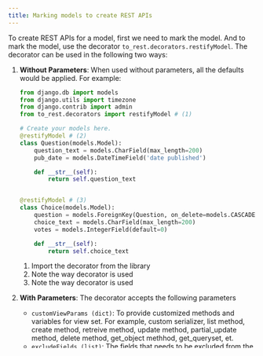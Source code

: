 ```yaml
---
title: Marking models to create REST APIs
---
```


To create REST APIs for a model, first we need to mark the model. And to mark the model, use the decorator `to_rest.decorators.restifyModel`. The decorator can be used in the following two ways:

1. **Without Parameters**: When used without parameters, all the defaults would be applied.
For example:

    ```py title="/.../quickstart/mysite/polls/models.py" linenums="1"
    from django.db import models
    from django.utils import timezone
    from django.contrib import admin
    from to_rest.decorators import restifyModel # (1)

    # Create your models here.
    @restifyModel # (2)
    class Question(models.Model):
        question_text = models.CharField(max_length=200)
        pub_date = models.DateTimeField('date published')

        def __str__(self):
            return self.question_text


    @restifyModel # (3)
    class Choice(models.Model):
        question = models.ForeignKey(Question, on_delete=models.CASCADE,related_name='choices')
        choice_text = models.CharField(max_length=200)
        votes = models.IntegerField(default=0)

        def __str__(self):
            return self.choice_text
    ```

    1. Import the decorator from the library
    2. Note the way decorator is used
    3. Note the way decorator is used

2. **With Parameters**: The decorator accepts the following parameters
    * `customViewParams (dict)`: To provide customized methods and variables for view set. For example, custom serializer, list method, create method, retreive method, update method, partial_update method, delete method, get_object methhod, get_queryset, et.
    * `excludeFields (list)`: The fields that needs to be excluded from the JSON object. Provided fields will not be included in the serializer. If customSerializer is provided then this parameter will be ignored.
    * `methodFields (list)`: The list of methods as read only fields. This can be used to include the model's methods output as field. This include only those field that don't take any parameter.
    * `requiredReverseRelFields (list)`: Whenever a one to one relation is created, a reverse field is also included in the serializer for the model in the other side of relationship To make those a required field in post and put. Provide the list of fields.

For example:

=== "serializers.py"

    ``` py linenums="1"
    from rest_framework import serializers


    class StudentWithCustomSerializerSerializer(serializers.Serializer):

        id = serializers.IntegerField(read_only=True)
        name = serializers.CharField()

        def create(self, validated_data):
            from test_basics.models import StudentWithCustomSerializer # (1)
            return StudentWithCustomSerializer.objects.create(**validated_data)
    ```

    1. using local import to prevernt circular import

=== "view_params.py"

    ``` py linenums="1"
    from to_rest import constants
    from test_basics import serializers

    # Create your views here.
    customViewParams = dict()
    customViewParams[constants.SERIALIZER_CLASS] = serializers.StudentWithCustomSerializerSerializer
    ```

=== "models.py"

    ```py linenums="1"
    from django.db import models
    from to_rest.decorators import restifyModel
    from test_basics.view_params import customViewParams #Here, test_basics is the app directory

    @restifyModel(customViewParams=customViewParams)
    class StudentWithCustomSerializer(models.Model):
        name = models.CharField(max_length=50)
        
        def __str__(self):
            return "[name={}, year={}]".format(self.name, self.year)
    ```




